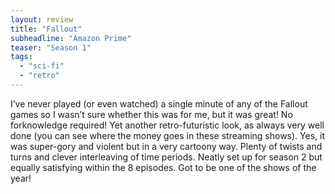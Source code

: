 ```yaml
---
layout: review
title: "Fallout"
subheadline: "Amazon Prime"
teaser: "Season 1"
tags:
  - "sci-fi"
  - "retro"
---
```


I’ve never played (or even watched) a single minute of any of the Fallout games so I wasn’t sure whether this was for me, but it was great! No forknowledge required! Yet another retro-futuristic look, as always very well done (you can see where the money goes in these streaming shows). Yes, it was super-gory and violent but in a very cartoony way. Plenty of twists and turns and clever interleaving of time periods. Neatly set up for season 2 but equally satisfying within the 8 episodes. Got to be one of the shows of the year!
